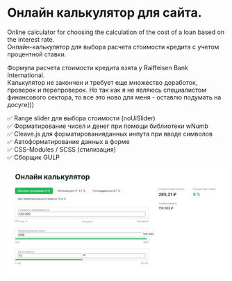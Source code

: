 # Онлайн калькулятор для сайта. 

Online calculator for choosing the calculation of the cost of a loan based on the interest rate.  
Онлайн-калькулятор для выбора расчета стоимости кредита с учетом процентной ставки.

Формула расчета стоимости кредита взята у Raiffeisen Bank International.  
Калькулятор не закончен и требует еще множество доработок, проверок и перепроверок. Но так как я не являюсь специалистом финансового сектора, то все это ново для меня - оставлю подумать на досуге)))
  
✅ Range slider для выбора стоимости (noUiSlider)  
✅ Форматирование чисел и денег при помощи библиотеки wNumb  
✅ Cleave.js для форматированияданных инпута при вводе символов  
✅ Автоформатирование данных в форме  
✅ CSS-Modules / SCSS (стилизация)  
✅ Сборщик GULP  


[![Online calculator](https://github.com/8807010/online-calc-site/blob/master/main-image.jpg)](https://8807010.github.io/online-calc-site/)
